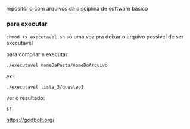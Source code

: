 repositório com arquivos da disciplina de software básico

### para executar

``` chmod +x executavel.sh ``` só uma vez pra deixar o arquivo possivel de ser executavel


para compilar e executar: 

``` ./executavel nomeDaPasta/nomeDoArquivo ``` 

ex.: 

``` ./executavel lista_3/questao1 ``` 

ver o resultado: 

``` $? ``` 

https://godbolt.org/